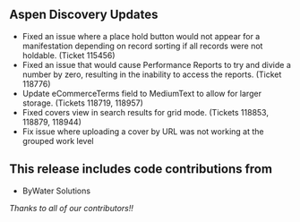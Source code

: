 ## Aspen Discovery Updates
- Fixed an issue where a place hold button would not appear for a manifestation depending on record sorting if all records were not holdable. (Ticket 115456)
- Fixed an issue that would cause Performance Reports to try and divide a number by zero, resulting in the inability to access the reports. (Ticket 118776)
- Update eCommerceTerms field to MediumText to allow for larger storage. (Tickets 118719, 118957)
- Fixed covers view in search results for grid mode. (Tickets 118853, 118879, 118944)
- Fix issue where uploading a cover by URL was not working at the grouped work level
  
## This release includes code contributions from
- ByWater Solutions

_Thanks to all of our contributors!!_